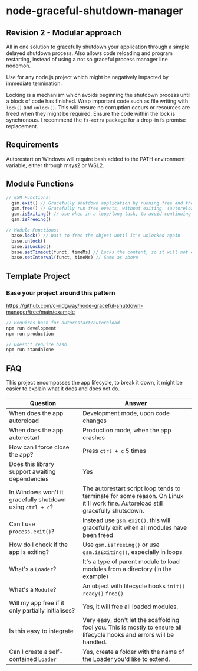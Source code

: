 # node-graceful-shutdown-manager

## Revision 2 - Modular approach

All in one solution to gracefully shutdown your application through a simple delayed shutdown process. Also allows code reloading and program restarting, instead of using a not so graceful process manager line nodemon.

Use for any node.js project which might be negatively impacted by immediate termination.

Locking is a mechanism which avoids beginning the shutdown process until a block of code has finished. Wrap important code such as file writing with `lock()` and `unlock()`. This will ensure no corruption occurs or resources are freed when they might be required. Ensure the code within the lock is synchronous. I recommend the `fs-extra` package for a drop-in fs promise replacement.

## Requirements

Autorestart on Windows will require bash added to the PATH environment variable, either through msys2 or WSL2.

## Module Functions

```javascript
// GSM Functions:
  gsm.exit() // Gracefully shutdown application by running free and then terminating the process.
  gsm.free() // Gracefully run free events, without exiting. (autoreload code, etc)
  gsm.isExiting() // Use when in a loop/long task, to avoid continuing
  gsm.isFreeing()

// Module Functions:
  base.lock() // Wait to free the object until it's unlocked again
  base.unlock()
  base.isLocked()
  base.setTimeout(funct, timeMs) // Locks the content, so it will not end the process until the body has finished executing
  base.setInterval(funct, timeMs) // Same as above
```

## Template Project
### Base your project around this pattern

https://github.com/c-ridgway/node-graceful-shutdown-manager/tree/main/example

```javascript
// Requires bash for autorestart/autoreload
npm run development
npm run production

// Doesn't require bash
npm run standalone
```

## FAQ

This project encompasses the app lifecycle, to break it down, it might be easier to explain what it does and does not do.

| Question | Answer |
| ------------- | ------------- |
| When does the app autoreload | Development mode, upon code changes |
| When does the app autorestart | Production mode, when the app crashes |
| How can I force close the app? | Press `ctrl + c` 5 times |
| Does this library support awaiting dependencies | Yes |
| In Windows won't it gracefully shutdown using `ctrl + c`? | The autorestart script loop tends to terminate for some reason. On Linux it'll work fine. Autoreload still gracefully shutsdown. |
| Can I use `process.exit()`? | Instead use `gsm.exit()`, this will gracefully exit when all modules have been freed |
| How do I check if the app is exiting? | Use `gsm.isFreeing()` or use `gsm.isExiting()`, especially in loops |
| What's a `Loader`? | It's a type of parent module to load modules from a directory (in the example) |
| What's a `Module`? | An object with lifecycle hooks `init()` `ready()` `free()` |
| Will my app free if it only partially initialises? | Yes, it will free all loaded modules. |
| Is this easy to integrate | Very easy, don't let the scaffolding fool you. This is mostly to ensure all lifecycle hooks and errors will be handled. |
| Can I create a self-contained `Loader` | Yes, create a folder with the name of the Loader you'd like to extend. |
